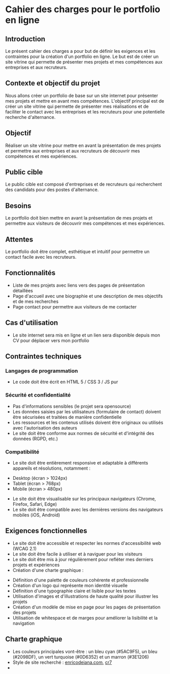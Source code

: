 # Cahier des charges pour le portfolio en ligne
## Introduction
Le présent cahier des charges a pour but de définir les exigences et les contraintes pour la création d'un portfolio en ligne. Le but est de créer un site vitrine qui permette de présenter mes projets et mes compétences aux entreprises et aux recruteurs.

## Contexte et objectif du projet
Nous allons créer un portfolio de base sur un site internet pour présenter mes projets et mettre en avant mes compétences. L'objectif principal est de créer un site vitrine qui permette de présenter mes réalisations et de faciliter le contact avec les entreprises et les recruteurs pour une potentielle recherche d'alternance.

## Objectif
Réaliser un site vitrine pour mettre en avant la présentation de mes projets et permettre aux entreprises et aux recruteurs de découvrir mes compétences et mes expériences.

## Public cible
Le public cible est composé d'entreprises et de recruteurs qui recherchent des candidats pour des postes d'alternance.

## Besoins
Le portfolio doit bien mettre en avant la présentation de mes projets et permettre aux visiteurs de découvrir mes compétences et mes expériences.

## Attentes
Le portfolio doit être complet, esthétique et intuitif pour permettre un contact facile avec les recruteurs.

## Fonctionnalités
* Liste de mes projets avec liens vers des pages de présentation détaillées
* Page d'accueil avec une biographie et une description de mes objectifs et de mes recherches
* Page contact pour permettre aux visiteurs de me contacter

## Cas d'utilisation
* Le site internet sera mis en ligne et un lien sera disponible depuis mon CV pour déplacer vers mon portfolio

## Contraintes techniques
### Langages de programmation
* Le code doit être écrit en HTML 5 / CSS 3 / JS pur

### Sécurité et confidentialité
* Pas d'informations sensibles (le projet sera opensource)
* Les données saisies par les utilisateurs (formulaire de contact) doivent être sécurisées et traitées de manière confidentielle
* Les ressources et les contenus utilisés doivent être originaux ou utilisés avec l'autorisation des auteurs
* Le site doit être conforme aux normes de sécurité et d'intégrité des données (RGPD, etc.)

### Compatibilité
* Le site doit être entièrement responsive et adaptable à différents appareils et résolutions, notamment :
 + Desktop (écran > 1024px)
 + Tablet (écran > 768px)
 + Mobile (écran > 480px)
* Le site doit être visualisable sur les principaux navigateurs (Chrome, Firefox, Safari, Edge)
* Le site doit être compatible avec les dernières versions des navigateurs mobiles (iOS, Android)

## Exigences fonctionnelles
* Le site doit être accessible et respecter les normes d'accessibilité web (WCAG 2.1)
* Le site doit être facile à utiliser et à naviguer pour les visiteurs
* Le site doit être mis à jour régulièrement pour refléter mes derniers projets et expériences
* Création d'une charte graphique :
 + Définition d'une palette de couleurs cohérente et professionnelle
 + Création d'un logo qui représente mon identité visuelle
 + Définition d'une typographie claire et lisible pour les textes
 + Utilisation d'images et d'illustrations de haute qualité pour illustrer les projets
 + Création d'un modèle de mise en page pour les pages de présentation des projets
 + Utilisation de whitespace et de marges pour améliorer la lisibilité et la navigation

## Charte graphique
* Les couleurs principales vont-être : un bleu cyan (#5AC9F5), un bleu (#2098DF), un vert turquoise (#0D6352) et un marron (#3E1206)
* Style de site recherché : [enricodeiana.com](https://www.enricodeiana.design/), [cr7](https://www.cristianoronaldo.com/#cr7)
* 